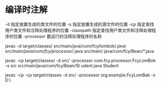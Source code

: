 # 编译时注解
-d 指定放置生成的类文件的位置
-s 指定放置生成的源文件的位置
-cp 指定查找用户类文件和注释处理程序的位置
-classpath 指定查找用户类文件和注释处理程序的位置
-processor 要运行的注释处理程序的名称

javac -d target/classes/ src/main/java/com/fcy/lombok/*.java src/main/java/com/fcy/processor/*.java src/main/
java/com/fcy/Bean/*.java


javac -cp target/classes/ -d src/ -processor com.fcy.processor.FcyLomBok -s src src/main/java/com/fcy/Bean/St
udent.java
Student

javac -cp -cp target/classes -d src/ -processor org.example.FcyLomBak -s D:\\ 


